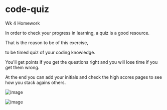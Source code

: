 # code-quiz
Wk 4 Homework


In order to check your progress in learning, a quiz is a good resource.

That is the reason to be of this exercise,

to be timed quiz of your coding knowledge.

You'll get points if you get the questions right and you will lose time if you get them wrong.

At the end you can add your initials and check the high scores pages to see how you stack agains others.

![image](https://user-images.githubusercontent.com/6589798/80326849-20d27200-8808-11ea-9d40-83817a2501c8.png)

![image](https://user-images.githubusercontent.com/6589798/80326637-69d5f680-8807-11ea-8cae-e12e34053da7.png)


